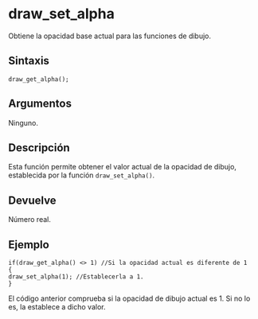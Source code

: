 # draw_set_alpha

Obtiene la opacidad base actual para las funciones de dibujo.

## Sintaxis

  
```gml  
draw_get_alpha();  
```  

## Argumentos

Ninguno.

## Descripción

Esta función permite obtener el valor actual de la opacidad de dibujo, establecida por la función `draw_set_alpha()`.

## Devuelve

Número real.

## Ejemplo

  
```gml  
if(draw_get_alpha() <> 1) //Si la opacidad actual es diferente de 1  
{  
draw_set_alpha(1); //Establecerla a 1.  
}  
```  
El código anterior comprueba si la opacidad de dibujo actual es 1. Si no lo es, la establece a dicho valor.